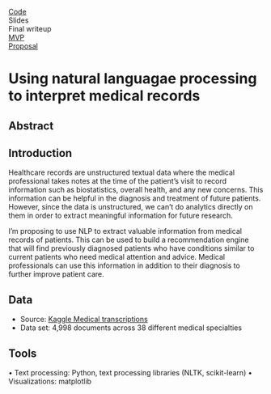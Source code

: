 [Code](https://github.com/lee-jin81/metis_project_5_nlp/tree/main/Code_nlp) <br>
Slides <br>
Final writeup <br>
[MVP](https://github.com/lee-jin81/metis_project_5_nlp/blob/main/nlp_mvp.md) <br>
[Proposal](https://github.com/lee-jin81/metis_project_5_nlp/blob/main/nlp_proposal.pdf) <br>

# Using natural languagae processing to interpret medical records

## Abstract

## Introduction
Healthcare records are unstructured textual data where the medical professional takes notes at the time of the patient’s visit to record information such as biostatistics, overall health, and any new concerns. This information can be helpful in the diagnosis and treatment of future patients.  However, since the data is unstructured, we can’t do analytics directly on them in order to extract meaningful information for future research. 

I’m proposing to use NLP to extract valuable information from medical records of patients. This can be used to build a recommendation engine that will find previously diagnosed patients who have conditions similar to current patients who need medical attention and advice.  Medical professionals can use this information in addition to their diagnosis to further improve patient care. 

## Data
* Source: [Kaggle Medical transcriptions](https://www.kaggle.com/datasets/tboyle10/medicaltranscriptions)
* Data set: 4,998 documents across 38 different medical specialties

## Tools
•	Text processing: Python, text processing libraries (NLTK, scikit-learn)
•	Visualizations: matplotlib

